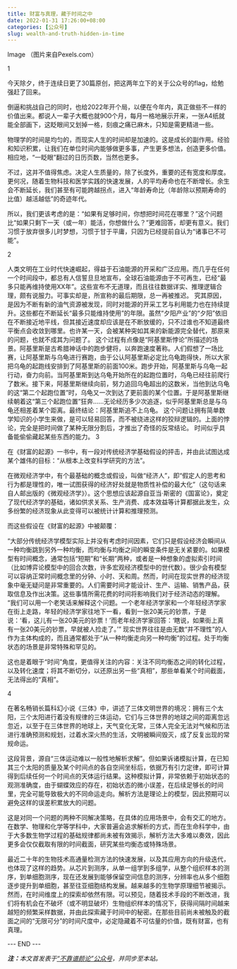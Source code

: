 ```yaml
---
title: 财富与真理，藏于时间之中
date: 2022-01-31 17:26:00+08:00
categories: [公众号]
slug: wealth-and-truth-hidden-in-time
---
```


Image
（图片来自Pexels.com）

1

今天除夕，终于连续日更了30篇原创，把这两年立下的关于公众号的flag，给勉强赶了回来。

倒逼和挑战自己的同时，也给2022年开个局，以便在今年内，真正做些不一样的价值出来。都说人一辈子大概也就900个月，每月一格地展示开来，一张A4纸就能全部画下，这眨眼间又划掉一格，刻痕之痛已麻木，只知是需更精进一些。

物理学的时间是均匀的，而现实人生的时间却是加速的。这是成长的副作用。经验和知识积累，让我们在单位时间内能够做更多事，产生更多想法，创造更多价值。相应地，“一眨眼”翻过的日历页数，当然也更多。

不过，这并不值得焦虑。决定人生质量的，除了长度外，重要的还有宽度和厚度。更何况，随着生物科技和医学实践的快速发展，人的平均寿命也在不断增长。余生会不断延长，我们甚至有可能跨越拐点，进入“年龄寿命比（年龄除以预期寿命的比值）越活越低”的奇迹年代。

所以，我们更该考虑的是：“如果有足够时间，你想把时间花在哪里？”这个问题比“如果只剩下一天（或一年）能活，你想做什么？”更难回答，却更有意义。我们习惯于放弃很多儿时梦想，习惯于甘于平庸，只因为已经提前自认为“诸事已不可能”。

2

人类文明在工业时代快速崛起，得益于石油能源的开采和广泛应用。而几乎在任何一个时间段中，都总有人信誓旦旦地宣布，全球石油能源由于不可再生，已经“最多只能再维持使用XX年”。这些宣布不无道理，而且往往数据详实、推理逻辑合理，颇有说服力。可事实却是，所宣称的最后期限，总一再被推迟。
究其原因，是因为不断有新的油气资源被发现，同时对能源的开采工艺与利用能力也在持续提升。这些都在不断延长“最多只能维持使用”的年限。虽然“夕阳产业”的“夕阳”依旧在不断接近地平线，但其接近速度却应该是在不断放缓的，只不过谁也不知道最终平衡点会收敛到哪里。也许某一天，会被某种突如其来的新能源完全替代，那原来的问题，也就不成其为问题了。
这个过程有点像是“阿基里斯悖论”所描述的场景。阿基里斯是古希腊神话中的跑步健将，以奔跑速度著称。人们假想了一场比赛，让阿基里斯与乌龟进行赛跑，由于公认阿基里斯必定比乌龟跑得快，所以大家把乌龟的起跑线安排到了阿基里斯的前面100米。跑步开始，阿基里斯与乌龟一起行动，奋力向前。当阿基里斯到达乌龟开始所在的起跑位置时，乌龟已经往前爬行了数米。接下来，阿基里斯继续向前，努力追回乌龟超出的这数米，当他到达乌龟的这“第二个起跑位置”时，乌龟又一次到达了更前面的某个位置。于是阿基里斯继续朝着这“第三个起跑位置”狂奔……无论经历多少次追逐，似乎阿基里斯总是与乌龟还相差着某个距离。最终结论：阿基里斯追不上乌龟。
这个问题让拥有简单数学知识的小学生来做，是可以轻易回答，而不被绕进这样的狡辩逻辑的。上面的悖论，完全是把时间做了某种无限分割后，才推出了奇怪的反常结论。
时间似乎具备能偷偷藏起某些东西的能力。
3

在《财富的起源》一书中，有一段对传统经济学基础假设的抨击，并由此试图达成某个雄伟的目标：“从根本上改变科学研究的方法”。

在微观经济学中，有个最基础的概念或假设，叫做“经济人”，即“假定人的思考和行为都是理性的，唯一试图获得的经济好处就是物质性补偿的最大化”（这句话来自人邮出版的《微观经济学》）。这个思想应该起源自亚当·斯密的《国富论》，奠定了现代经济学的基础，诸如供求关系、生产消费、成本效益等计算都据此发生，众多纷繁的经济现象从此变得可以被统计计算和推理预测。

而这些假设在《财富的起源》中被颠覆：

“大部分传统经济学模型实际上并没有考虑时间因素，它们只是假设经济会瞬间从一种均衡跳到另外一种均衡，而均衡与均衡之间的瞬变条件是无关紧要的。如果模型有时间概念，通常包括“短期”和“长期”两种，或者是一种想象的虚拟索引时间（比如博弈论模型中的回合次数，许多宏观经济模型中的世代数）。很少会有模型可以容纳正常时间概念里的分钟、小时、天和周。然而，时间在现实世界的经济现象中毫无疑问是非常重要的。人们需要时间才能设计、生产、运输、销售产品，获取信息及作出决策。这些事情所需花费的时间将影响我们对于经济动态的理解。
“我们可以用一个老笑话来解释这个问题。一个老年经济学家和一个年轻经济学家在街上走路，年轻的经济学家往地下一看，看到一张20美元的钞票，于是说：‘看，这儿有一张20美元的钞票！’而老年经济学家回答：‘瞎说，如果街上真有一张20美元的钞票，早就被人捡走了。’”
现实世界往往是由无数“并不理性”的人作为主体构成的，而且通常都处于“从一种均衡走向另一种均衡”的过程。处于均衡状态的场景是非常特殊和罕见的。

这也是着眼于“时间”角度，更值得关注的内容：关注不同均衡态之间的转化过程，以及转化速度；将其不断切分，以还原出另一些“真相”，那些单看某个时间截面，无法得出的“真相”。

4

在著名畅销长篇科幻小说《三体》中，讲述了三体文明世界的境况：拥有三个太阳，三个太阳进行着没有规律的三体运动，它们与三体世界的地球之间的距离忽远忽近，以至于在三体世界的地球上，天气变化无常，三体人完全无法对气候和历法进行准确预测和规划，过着水深火热的生活，文明被瞬间毁灭，成了反复出现的常规命运。

这段背景，源自“三体运动难以一般性地解析求解”。但如果诉诸模拟计算，在已知其三个太阳的质量及某个时间点的各自空间坐标后，依据万有引力定律，即可计算得到后续任何一个时间点的天体运行结果。这种模拟计算，非常依赖于初始状态的观测准确度，由于蝴蝶效应的存在，初始状态的微小误差，在后续足够长的时间里，完全可能导致极大的不同命运走向。解析方法是理论上的模型，因此预期可以避免这样的误差积累放大的问题。

这是对同一个问题的两种不同解决策略，在具体的应用场景中，会有交汇的地方。在数学、物理和化学等学科中，大家普遍会追求解析的方式，而在生命科学中，由于大多数生物学过程的基础规律都尚未被有效揭示，解析方法大多难以奏效，因此更多会仅仅截取有限的时间截面，研究某些均衡态或特殊场景。

最近二十年的生物技术高通量检测方法的快速发展，以及其应用方向的升级迭代，也体现了这样的趋势。从芯片到测序，从单一组学到多组学，从整个组织样本的测序，到单细胞测序，现在还发展到能够保留空间信息的测序，分辨率也从多个细胞逐步提升到单细胞，甚至往亚细胞结构发展。越来越多的生物学原理细节被揭示。然而，在时间维度上的探索却依然有限。可以预见，随着技术手段的不断改进，我们将有机会在不破坏（或不明显破坏）生物组织样本的情况下，获得间隔时间越来越短的频繁采样数据，并由此探索藏于时间中的秘密。在那些目前尚未被触及的截面之间的“无限可分”的时间尺度中，必定隐藏着不可估量的价值，既有财富，也有真理。

<div class="p-5 text-center">--- END ---</div>

<i><b>注：</b>本文首发表于[“不靠谱颜论”公众号](https://mp.weixin.qq.com/s/GxvRrxkpNqkBPZ76LxTZBQ)，并同步至本站。</i>
